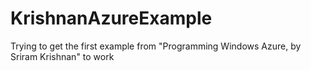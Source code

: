 # KrishnanAzureExample
Trying to get the first example from "Programming Windows Azure, by  Sriram Krishnan" to work
